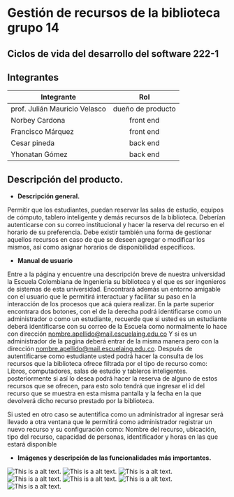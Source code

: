 # Gestión de recursos de la biblioteca grupo 14

## Ciclos de vida del desarrollo del software 222-1


## Integrantes 

|           Integrante          |     Rol         |
|         -------------         | :-------------: |
| prof. Julián Mauricio Velasco |dueño de producto|
| Norbey Cardona                | front end       |
| Francisco Márquez             | front end       |
| Cesar pineda                  | back end        |
| Yhonatan Gómez                | back end        |




## Descripción del producto.

* **Descripción general.**

Permitir que los estudiantes, puedan reservar las salas de estudio, equipos de cómputo, tablero inteligente y demás recursos de la biblioteca. Deberían autenticarse con su correo institucional y hacer la reserva del recurso en el horario de su preferencia. Debe existir también una forma de gestionar aquellos recursos en caso de que se deseen agregar o modificar los mismos, así como asignar horarios de disponibilidad específicos.


    
* **Manual de usuario**

Entre a la página y encuentre una descripción breve de nuestra universidad la Escuela Colombiana de Ingeniería su biblioteca y el que es ser ingenieros de sistemas de esta universidad. 
Encontrará además un entorno amigable con el usuario que le permitirá interactuar y facilitar su paso en la interacción de los procesos que acá quiera realizar. En la parte superior encontrara dos botones, con el de la derecha podrá identificarse como un administrador o como un estudiante, recuerde que si usted es un estudiante deberá identificarse con su correo de la Escuela como normalmente lo hace con dirección nombre.apellido@mail.escuelaing.edu.co
Y si es un administrador de la pagina deberá entrar de la misma manera pero con la dirección nombre.apellido@mail.escuelaing.edu.co.
Después de autentificarse como estudiante usted podrá hacer la consulta de los recursos que la biblioteca ofrece filtrada por el tipo de recurso  como: Libros, computadores, salas de estudio y tableros inteligentes. posteriormente si así lo desea podrá hacer la reserva de alguno de estos recursos que se ofrecen, para esto solo tendrá que ingresar el id del recurso que se muestra en esta misma pantalla y la fecha en la que devolverá dicho recurso prestado por la biblioteca.

Si usted en otro caso se autentifica como un administrador al ingresar será llevado a otra ventana que le permitirá como administrador registrar un nuevo recurso y su configuración como: Nombre del recurso, ubicación, tipo del recurso, capacidad de personas, identificador y horas en las que estará disponible



* **Imágenes y descripción de las funcionalidades más importantes.**


![This is a alt text.](/Documentacion/Imagen1.png" "This is a sample image.")
![This is a alt text.](/Documentacion/Imagen2.png" "This is a sample image.")
![This is a alt text.](/Documentacion/Imagen3.png" "This is a sample image.")
![This is a alt text.](/Documentacion/Imagen4.png" "This is a sample image.")
![This is a alt text.](/Documentacion/Imagen5.png" "This is a sample image.")
![This is a alt text.](/Documentacion/Imagen6.png" "This is a sample image.")
![This is a alt text.](/Documentacion/Imagen7.png" "This is a sample image.")